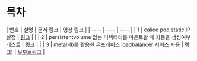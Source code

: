 # 목차

| 번호 | 설명 | 문서 링크 | 영상 링크 |
| ---- | ---- | ---- |
| 1 | calico pod static IP 설정 | [링크](calico_static_ip/Readme.md) | |
| 2 | persistentvolume 없는 디렉터리를 마운트할 때 자동을 생성여부 테스트 | [링크](persistencevolume/notexist_on_container/Readme.md) | |
| 3 | metal-lb를 활용한 온프레미스 loadbalancer 서비스 사용 | [링크](./metal-lb/Readme.md)) | [유부트링크](https://youtu.be/la_7lumpkvw) |